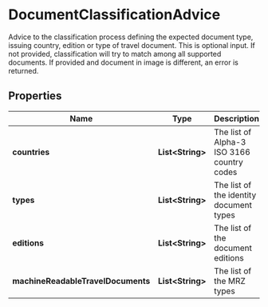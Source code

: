 

# DocumentClassificationAdvice

Advice to the classification process defining the expected document type, issuing country, edition or type of travel document. This is optional input. If not provided, classification will try to match among all supported documents. If provided and document in image is different, an error is returned.

## Properties

| Name | Type | Description | Notes |
|------------ | ------------- | ------------- | -------------|
|**countries** | **List&lt;String&gt;** | The list of Alpha-3 ISO 3166 country codes |  [optional] |
|**types** | **List&lt;String&gt;** | The list of the identity document types |  [optional] |
|**editions** | **List&lt;String&gt;** | The list of the document editions |  [optional] |
|**machineReadableTravelDocuments** | **List&lt;String&gt;** | The list of the MRZ types |  [optional] |




